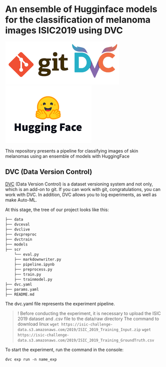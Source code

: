 # An ensemble of Hugginface models for the classification of melanoma images ISIC2019 using DVC

![!\[dvc\]()](source/dvc_git.png) 
![alt text](source/image.png)

This repository presents a pipeline for classifying images of skin melanomas using an ensemble of models with HuggingFace

## DVC (Data Version Control) 
[DVC](https://dvc.org/) (Data Version Control) is a dataset versioning system and not only, which is an add-on to git. If you can work with git, congratulations, you can work with DVC. In addition, DVC allows you to log experiments, as well as make Auto-ML.

At this stage, the tree of our project looks like this:
```
├── data
├── dvceval
├── dvclive
├── dvcpreproc
├── dvctrain
├── models
├── scr
    └── eval.py
    ├── markdownwriter.py
    ├── pipeline.ipynb
    ├── preprocess.py
    ├── train.py
    ├── trainmodel.py
├── dvc.yaml
├── params.yaml
├── README.md
```
The dvc.yaml file represents the experiment pipeline.

>!
Before conducting the experiment, it is necessary to upload the ISIC 2019 dataset and .csv file to the data/raw directory
The command to download linux ```wget https://isic-challenge-data.s3.amazonaws.com/2019/ISIC_2019_Training_Input.zip``` ```wget https://isic-challenge-data.s3.amazonaws.com/2019/ISIC_2019_Training_GroundTruth.csv```

To start the experiment, run the command in the console:
```
dvc exp run -n name_exp
```